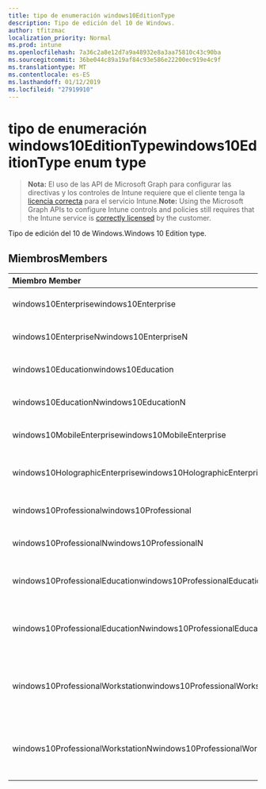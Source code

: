 ```yaml
---
title: tipo de enumeración windows10EditionType
description: Tipo de edición del 10 de Windows.
author: tfitzmac
localization_priority: Normal
ms.prod: intune
ms.openlocfilehash: 7a36c2a8e12d7a9a48932e8a3aa75810c43c90ba
ms.sourcegitcommit: 36be044c89a19af84c93e586e22200ec919e4c9f
ms.translationtype: MT
ms.contentlocale: es-ES
ms.lasthandoff: 01/12/2019
ms.locfileid: "27919910"
---
```

# <a name="windows10editiontype-enum-type"></a><span data-ttu-id="3cfa4-103">tipo de enumeración windows10EditionType</span><span class="sxs-lookup"><span data-stu-id="3cfa4-103">windows10EditionType enum type</span></span>

> <span data-ttu-id="3cfa4-104">**Nota:** El uso de las API de Microsoft Graph para configurar las directivas y los controles de Intune requiere que el cliente tenga la [licencia correcta](https://go.microsoft.com/fwlink/?linkid=839381) para el servicio Intune.</span><span class="sxs-lookup"><span data-stu-id="3cfa4-104">**Note:** Using the Microsoft Graph APIs to configure Intune controls and policies still requires that the Intune service is [correctly licensed](https://go.microsoft.com/fwlink/?linkid=839381) by the customer.</span></span>

<span data-ttu-id="3cfa4-105">Tipo de edición del 10 de Windows.</span><span class="sxs-lookup"><span data-stu-id="3cfa4-105">Windows 10 Edition type.</span></span>
## <a name="members"></a><span data-ttu-id="3cfa4-106">Miembros</span><span class="sxs-lookup"><span data-stu-id="3cfa4-106">Members</span></span>
|<span data-ttu-id="3cfa4-107">Miembro	</span><span class="sxs-lookup"><span data-stu-id="3cfa4-107">Member</span></span>|<span data-ttu-id="3cfa4-108">Valor</span><span class="sxs-lookup"><span data-stu-id="3cfa4-108">Value</span></span>|<span data-ttu-id="3cfa4-109">Descripción</span><span class="sxs-lookup"><span data-stu-id="3cfa4-109">Description</span></span>|
|:---|:---|:---|
|<span data-ttu-id="3cfa4-110">windows10Enterprise</span><span class="sxs-lookup"><span data-stu-id="3cfa4-110">windows10Enterprise</span></span>|<span data-ttu-id="3cfa4-111">0</span><span class="sxs-lookup"><span data-stu-id="3cfa4-111">0</span></span>|<span data-ttu-id="3cfa4-112">Windows 10 Enterprise</span><span class="sxs-lookup"><span data-stu-id="3cfa4-112">Windows 10 Enterprise</span></span>|
|<span data-ttu-id="3cfa4-113">windows10EnterpriseN</span><span class="sxs-lookup"><span data-stu-id="3cfa4-113">windows10EnterpriseN</span></span>|<span data-ttu-id="3cfa4-114">1</span><span class="sxs-lookup"><span data-stu-id="3cfa4-114">1</span></span>|<span data-ttu-id="3cfa4-115">Windows 10 EnterpriseN</span><span class="sxs-lookup"><span data-stu-id="3cfa4-115">Windows 10 EnterpriseN</span></span>|
|<span data-ttu-id="3cfa4-116">windows10Education</span><span class="sxs-lookup"><span data-stu-id="3cfa4-116">windows10Education</span></span>|<span data-ttu-id="3cfa4-117">2</span><span class="sxs-lookup"><span data-stu-id="3cfa4-117">2</span></span>|<span data-ttu-id="3cfa4-118">Formación de Windows 10</span><span class="sxs-lookup"><span data-stu-id="3cfa4-118">Windows 10 Education</span></span>|
|<span data-ttu-id="3cfa4-119">windows10EducationN</span><span class="sxs-lookup"><span data-stu-id="3cfa4-119">windows10EducationN</span></span>|<span data-ttu-id="3cfa4-120">3</span><span class="sxs-lookup"><span data-stu-id="3cfa4-120">3</span></span>|<span data-ttu-id="3cfa4-121">Windows 10 EducationN</span><span class="sxs-lookup"><span data-stu-id="3cfa4-121">Windows 10 EducationN</span></span>|
|<span data-ttu-id="3cfa4-122">windows10MobileEnterprise</span><span class="sxs-lookup"><span data-stu-id="3cfa4-122">windows10MobileEnterprise</span></span>|<span data-ttu-id="3cfa4-123">4</span><span class="sxs-lookup"><span data-stu-id="3cfa4-123">4</span></span>|<span data-ttu-id="3cfa4-124">10 de Windows Mobile Enterprise</span><span class="sxs-lookup"><span data-stu-id="3cfa4-124">Windows 10 Mobile Enterprise</span></span>|
|<span data-ttu-id="3cfa4-125">windows10HolographicEnterprise</span><span class="sxs-lookup"><span data-stu-id="3cfa4-125">windows10HolographicEnterprise</span></span>|<span data-ttu-id="3cfa4-126">5</span><span class="sxs-lookup"><span data-stu-id="3cfa4-126">5</span></span>|<span data-ttu-id="3cfa4-127">Windows 10 holográfica Enterprise</span><span class="sxs-lookup"><span data-stu-id="3cfa4-127">Windows 10 Holographic Enterprise</span></span>|
|<span data-ttu-id="3cfa4-128">windows10Professional</span><span class="sxs-lookup"><span data-stu-id="3cfa4-128">windows10Professional</span></span>|<span data-ttu-id="3cfa4-129">6</span><span class="sxs-lookup"><span data-stu-id="3cfa4-129">6</span></span>|<span data-ttu-id="3cfa4-130">10 de Windows Professional</span><span class="sxs-lookup"><span data-stu-id="3cfa4-130">Windows 10 Professional</span></span>|
|<span data-ttu-id="3cfa4-131">windows10ProfessionalN</span><span class="sxs-lookup"><span data-stu-id="3cfa4-131">windows10ProfessionalN</span></span>|<span data-ttu-id="3cfa4-132">7</span><span class="sxs-lookup"><span data-stu-id="3cfa4-132">7</span></span>|<span data-ttu-id="3cfa4-133">Windows 10 ProfessionalN</span><span class="sxs-lookup"><span data-stu-id="3cfa4-133">Windows 10 ProfessionalN</span></span>|
|<span data-ttu-id="3cfa4-134">windows10ProfessionalEducation</span><span class="sxs-lookup"><span data-stu-id="3cfa4-134">windows10ProfessionalEducation</span></span>|<span data-ttu-id="3cfa4-135">8</span><span class="sxs-lookup"><span data-stu-id="3cfa4-135">8</span></span>|<span data-ttu-id="3cfa4-136">Educación profesional de Windows 10</span><span class="sxs-lookup"><span data-stu-id="3cfa4-136">Windows 10 Professional Education</span></span>|
|<span data-ttu-id="3cfa4-137">windows10ProfessionalEducationN</span><span class="sxs-lookup"><span data-stu-id="3cfa4-137">windows10ProfessionalEducationN</span></span>|<span data-ttu-id="3cfa4-138">9</span><span class="sxs-lookup"><span data-stu-id="3cfa4-138">9</span></span>|<span data-ttu-id="3cfa4-139">EducationN Professional Windows 10</span><span class="sxs-lookup"><span data-stu-id="3cfa4-139">Windows 10 Professional EducationN</span></span>|
|<span data-ttu-id="3cfa4-140">windows10ProfessionalWorkstation</span><span class="sxs-lookup"><span data-stu-id="3cfa4-140">windows10ProfessionalWorkstation</span></span>|<span data-ttu-id="3cfa4-141">10</span><span class="sxs-lookup"><span data-stu-id="3cfa4-141">10</span></span>|<span data-ttu-id="3cfa4-142">10 de Windows Professional para estaciones de trabajo</span><span class="sxs-lookup"><span data-stu-id="3cfa4-142">Windows 10 Professional for Workstations</span></span>|
|<span data-ttu-id="3cfa4-143">windows10ProfessionalWorkstationN</span><span class="sxs-lookup"><span data-stu-id="3cfa4-143">windows10ProfessionalWorkstationN</span></span>|<span data-ttu-id="3cfa4-144">11</span><span class="sxs-lookup"><span data-stu-id="3cfa4-144">11</span></span>|<span data-ttu-id="3cfa4-145">10 de Windows Professional para estaciones de trabajo N</span><span class="sxs-lookup"><span data-stu-id="3cfa4-145">Windows 10 Professional for Workstations N</span></span>|



